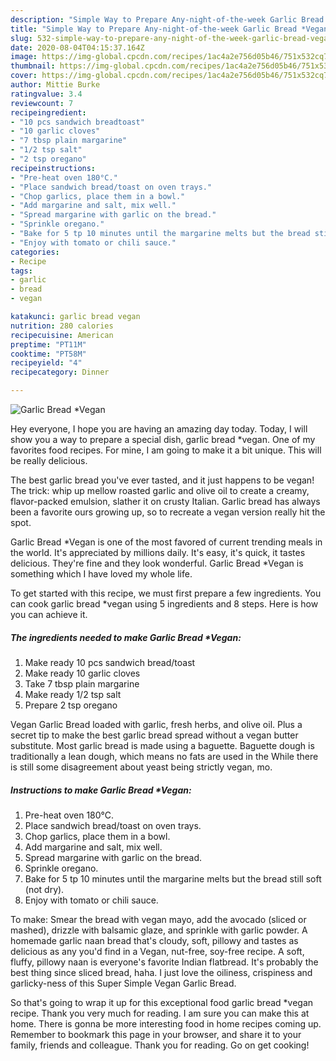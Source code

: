 ```yaml
---
description: "Simple Way to Prepare Any-night-of-the-week Garlic Bread *Vegan"
title: "Simple Way to Prepare Any-night-of-the-week Garlic Bread *Vegan"
slug: 532-simple-way-to-prepare-any-night-of-the-week-garlic-bread-vegan
date: 2020-08-04T04:15:37.164Z
image: https://img-global.cpcdn.com/recipes/1ac4a2e756d05b46/751x532cq70/garlic-bread-vegan-recipe-main-photo.jpg
thumbnail: https://img-global.cpcdn.com/recipes/1ac4a2e756d05b46/751x532cq70/garlic-bread-vegan-recipe-main-photo.jpg
cover: https://img-global.cpcdn.com/recipes/1ac4a2e756d05b46/751x532cq70/garlic-bread-vegan-recipe-main-photo.jpg
author: Mittie Burke
ratingvalue: 3.4
reviewcount: 7
recipeingredient:
- "10 pcs sandwich breadtoast"
- "10 garlic cloves"
- "7 tbsp plain margarine"
- "1/2 tsp salt"
- "2 tsp oregano"
recipeinstructions:
- "Pre-heat oven 180°C."
- "Place sandwich bread/toast on oven trays."
- "Chop garlics, place them in a bowl."
- "Add margarine and salt, mix well."
- "Spread margarine with garlic on the bread."
- "Sprinkle oregano."
- "Bake for 5 tp 10 minutes until the margarine melts but the bread still soft (not dry)."
- "Enjoy with tomato or chili sauce."
categories:
- Recipe
tags:
- garlic
- bread
- vegan

katakunci: garlic bread vegan 
nutrition: 280 calories
recipecuisine: American
preptime: "PT11M"
cooktime: "PT58M"
recipeyield: "4"
recipecategory: Dinner

---
```



![Garlic Bread *Vegan](https://img-global.cpcdn.com/recipes/1ac4a2e756d05b46/751x532cq70/garlic-bread-vegan-recipe-main-photo.jpg)

Hey everyone, I hope you are having an amazing day today. Today, I will show you a way to prepare a special dish, garlic bread *vegan. One of my favorites food recipes. For mine, I am going to make it a bit unique. This will be really delicious.

The best garlic bread you&#39;ve ever tasted, and it just happens to be vegan! The trick: whip up mellow roasted garlic and olive oil to create a creamy, flavor-packed emulsion, slather it on crusty Italian. Garlic bread has always been a favorite ours growing up, so to recreate a vegan version really hit the spot.

Garlic Bread *Vegan is one of the most favored of current trending meals in the world. It's appreciated by millions daily. It's easy, it's quick, it tastes delicious. They're fine and they look wonderful. Garlic Bread *Vegan is something which I have loved my whole life.


To get started with this recipe, we must first prepare a few ingredients. You can cook garlic bread *vegan using 5 ingredients and 8 steps. Here is how you can achieve it.

<!--inarticleads1-->

##### The ingredients needed to make Garlic Bread *Vegan:

1. Make ready 10 pcs sandwich bread/toast
1. Make ready 10 garlic cloves
1. Take 7 tbsp plain margarine
1. Make ready 1/2 tsp salt
1. Prepare 2 tsp oregano


Vegan Garlic Bread loaded with garlic, fresh herbs, and olive oil. Plus a secret tip to make the best garlic bread spread without a vegan butter substitute. Most garlic bread is made using a baguette. Baguette dough is traditionally a lean dough, which means no fats are used in the While there is still some disagreement about yeast being strictly vegan, mo. 

<!--inarticleads2-->

##### Instructions to make Garlic Bread *Vegan:

1. Pre-heat oven 180°C.
1. Place sandwich bread/toast on oven trays.
1. Chop garlics, place them in a bowl.
1. Add margarine and salt, mix well.
1. Spread margarine with garlic on the bread.
1. Sprinkle oregano.
1. Bake for 5 tp 10 minutes until the margarine melts but the bread still soft (not dry).
1. Enjoy with tomato or chili sauce.


To make: Smear the bread with vegan mayo, add the avocado (sliced or mashed), drizzle with balsamic glaze, and sprinkle with garlic powder. A homemade garlic naan bread that&#39;s cloudy, soft, pillowy and tastes as delicious as any you&#39;d find in a Vegan, nut-free, soy-free recipe. A soft, fluffy, pillowy naan is everyone&#39;s favorite Indian flatbread. It&#39;s probably the best thing since sliced bread, haha. I just love the oiliness, crispiness and garlicky-ness of this Super Simple Vegan Garlic Bread. 

So that's going to wrap it up for this exceptional food garlic bread *vegan recipe. Thank you very much for reading. I am sure you can make this at home. There is gonna be more interesting food in home recipes coming up. Remember to bookmark this page in your browser, and share it to your family, friends and colleague. Thank you for reading. Go on get cooking!
